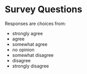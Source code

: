 # Survey Questions

Responses are choices from:
+ strongly agree
+ agree
+ somewhat agree
+ no opinion
+ somewhat disagree
+ disagree
+ strongly disagree

